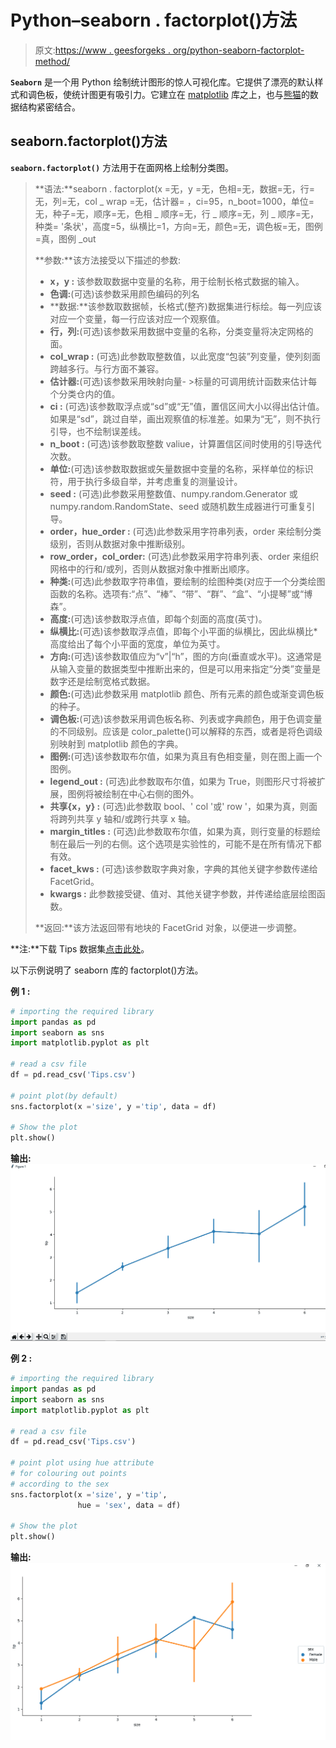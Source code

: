 # Python–seaborn . factorplot()方法

> 原文:[https://www . geesforgeks . org/python-seaborn-factorplot-method/](https://www.geeksforgeeks.org/python-seaborn-factorplot-method/)

**`Seaborn`** 是一个用 Python 绘制统计图形的惊人可视化库。它提供了漂亮的默认样式和调色板，使统计图更有吸引力。它建立在 [matplotlib](https://www.geeksforgeeks.org/python-introduction-matplotlib/) 库之上，也与[熊猫](https://www.geeksforgeeks.org/introduction-to-pandas-in-python/)的数据结构紧密结合。

## seaborn.factorplot()方法

**`seaborn.factorplot()`** 方法用于在面网格上绘制分类图。

> **语法:**seaborn . factorplot(x =无，y =无，色相=无，数据=无，行=无，列=无，col _ wrap =无，估计器= <function mean="" at="">，ci=95，n_boot=1000，单位=无，种子=无，顺序=无，色相 _ 顺序=无，行 _ 顺序=无，列 _ 顺序=无，种类= '条状'，高度=5，纵横比=1，方向=无，颜色=无，调色板=无，图例=真，图例 _out</function>
> 
> **参数:**该方法接受以下描述的参数:
> 
> *   **x，y :** 该参数取数据中变量的名称，用于绘制长格式数据的输入。
> *   **色调:**(可选)该参数采用颜色编码的列名
> *   **数据:**该参数取数据帧，长格式(整齐)数据集进行标绘。每一列应该对应一个变量，每一行应该对应一个观察值。
> *   **行，列:**(可选)该参数采用数据中变量的名称，分类变量将决定网格的面。
> *   **col_wrap :** (可选)此参数取整数值，以此宽度“包装”列变量，使列刻面跨越多行。与行方面不兼容。
> *   **估计器:**(可选)该参数采用映射向量- >标量的可调用统计函数来估计每个分类仓内的值。
> *   **ci :** (可选)该参数取浮点或“sd”或“无”值，置信区间大小以得出估计值。如果是“sd”，跳过自举，画出观察值的标准差。如果为“无”，则不执行引导，也不绘制误差线。
> *   **n_boot :** (可选)该参数取整数 valiue，计算置信区间时使用的引导迭代次数。
> *   **单位:**(可选)该参数取数据或矢量数据中变量的名称，采样单位的标识符，用于执行多级自举，并考虑重复的测量设计。
> *   **seed :** (可选)此参数采用整数值、numpy.random.Generator 或 numpy.random.RandomState、seed 或随机数生成器进行可重复引导。
> *   **order，hue_order :** (可选)此参数采用字符串列表，order 来绘制分类级别，否则从数据对象中推断级别。
> *   **row_order，col_order:** (可选)此参数采用字符串列表、order 来组织网格中的行和/或列，否则从数据对象中推断出顺序。
> *   **种类:**(可选)此参数取字符串值，要绘制的绘图种类(对应于一个分类绘图函数的名称。选项有:“点”、“棒”、“带”、“群”、“盒”、“小提琴”或“博森”。
> *   **高度:**(可选)该参数取浮点值，即每个刻面的高度(英寸)。
> *   **纵横比:**(可选)该参数取浮点值，即每个小平面的纵横比，因此纵横比*高度给出了每个小平面的宽度，单位为英寸。
> *   **方向:**(可选)该参数取值应为“v”|“h”，图的方向(垂直或水平)。这通常是从输入变量的数据类型中推断出来的，但是可以用来指定“分类”变量是数字还是绘制宽格式数据。
> *   **颜色:**(可选)此参数采用 matplotlib 颜色、所有元素的颜色或渐变调色板的种子。
> *   **调色板:**(可选)该参数采用调色板名称、列表或字典颜色，用于色调变量的不同级别。应该是 color_palette()可以解释的东西，或者是将色调级别映射到 matplotlib 颜色的字典。
> *   **图例:**(可选)该参数取布尔值，如果为真且有色相变量，则在图上画一个图例。
> *   **legend_out :** (可选)此参数取布尔值，如果为 True，则图形尺寸将被扩展，图例将被绘制在中心右侧的图外。
> *   **共享{x，y} :** (可选)此参数取 bool、' col '或' row '，如果为真，则面将跨列共享 y 轴和/或跨行共享 x 轴。
> *   **margin_titles :** (可选)此参数取布尔值，如果为真，则行变量的标题绘制在最后一列的右侧。这个选项是实验性的，可能不是在所有情况下都有效。
> *   **facet_kws :** (可选)该参数取字典对象，字典的其他关键字参数传递给 FacetGrid。
> *   **kwargs :** 此参数接受键、值对、其他关键字参数，并传递给底层绘图函数。
> 
> **返回:**该方法返回带有地块的 FacetGrid 对象，以便进一步调整。

**注:**下载 Tips 数据集[点击此处](https://drive.google.com/file/d/1bsDSsI2MQSc77VBKVFETWYOs6fAlNwxF/view?usp=sharing)。

以下示例说明了 seaborn 库的 factorplot()方法。

**例 1 :**

```py
# importing the required library
import pandas as pd
import seaborn as sns
import matplotlib.pyplot as plt

# read a csv file
df = pd.read_csv('Tips.csv')

# point plot(by default)
sns.factorplot(x ='size', y ='tip', data = df)

# Show the plot
plt.show()
```

**输出:**
![point plot](img/d2f9eb0b2996b59dce1cded00099a850.png)

**例 2 :**

```py
# importing the required library
import pandas as pd
import seaborn as sns
import matplotlib.pyplot as plt

# read a csv file
df = pd.read_csv('Tips.csv')

# point plot using hue attribute
# for colouring out points
# according to the sex
sns.factorplot(x ='size', y ='tip', 
               hue = 'sex', data = df)

# Show the plot
plt.show()
```

**输出:**
![point plot coloured](img/ed00279545ab713ad83325254a735ab2.png)